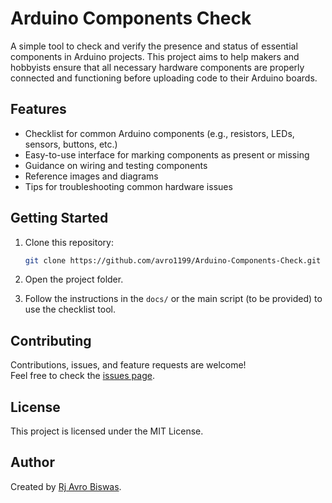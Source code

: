 # Arduino Components Check

A simple tool to check and verify the presence and status of essential components in Arduino projects. This project aims to help makers and hobbyists ensure that all necessary hardware components are properly connected and functioning before uploading code to their Arduino boards.

## Features

- Checklist for common Arduino components (e.g., resistors, LEDs, sensors, buttons, etc.)
- Easy-to-use interface for marking components as present or missing
- Guidance on wiring and testing components
- Reference images and diagrams
- Tips for troubleshooting common hardware issues

## Getting Started

1. Clone this repository:
   ```sh
   git clone https://github.com/avro1199/Arduino-Components-Check.git
   ```
2. Open the project folder.

3. Follow the instructions in the `docs/` or the main script (to be provided) to use the checklist tool.

## Contributing

Contributions, issues, and feature requests are welcome!  
Feel free to check the [issues page](https://github.com/avro1199/Arduino-Components-Check/issues).

## License

This project is licensed under the MIT License.

## Author

Created by [Rj Avro Biswas](https://github.com/avro1199).
